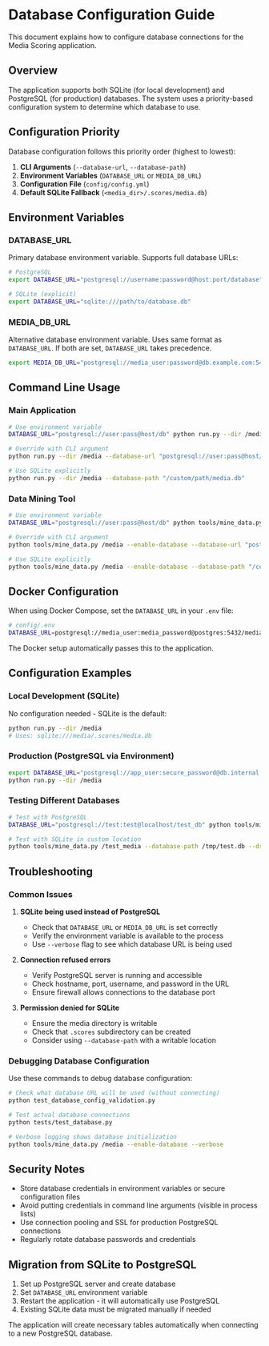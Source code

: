 # Database Configuration Guide

This document explains how to configure database connections for the Media Scoring application.

## Overview

The application supports both SQLite (for local development) and PostgreSQL (for production) databases. The system uses a priority-based configuration system to determine which database to use.

## Configuration Priority

Database configuration follows this priority order (highest to lowest):

1. **CLI Arguments** (`--database-url`, `--database-path`)
2. **Environment Variables** (`DATABASE_URL` or `MEDIA_DB_URL`)
3. **Configuration File** (`config/config.yml`)
4. **Default SQLite Fallback** (`<media_dir>/.scores/media.db`)

## Environment Variables

### DATABASE_URL
Primary database environment variable. Supports full database URLs:

```bash
# PostgreSQL
export DATABASE_URL="postgresql://username:password@host:port/database"

# SQLite (explicit)
export DATABASE_URL="sqlite:///path/to/database.db"
```

### MEDIA_DB_URL
Alternative database environment variable. Uses same format as `DATABASE_URL`.
If both are set, `DATABASE_URL` takes precedence.

```bash
export MEDIA_DB_URL="postgresql://media_user:password@db.example.com:5432/media_db"
```

## Command Line Usage

### Main Application
```bash
# Use environment variable
DATABASE_URL="postgresql://user:pass@host/db" python run.py --dir /media

# Override with CLI argument
python run.py --dir /media --database-url "postgresql://user:pass@host/db"

# Use SQLite explicitly
python run.py --dir /media --database-path "/custom/path/media.db"
```

### Data Mining Tool
```bash
# Use environment variable
DATABASE_URL="postgresql://user:pass@host/db" python tools/mine_data.py /media --enable-database

# Override with CLI argument
python tools/mine_data.py /media --enable-database --database-url "postgresql://user:pass@host/db"

# Use SQLite explicitly
python tools/mine_data.py /media --enable-database --database-path "/custom/path/media.db"
```

## Docker Configuration

When using Docker Compose, set the `DATABASE_URL` in your `.env` file:

```bash
# config/.env
DATABASE_URL=postgresql://media_user:media_password@postgres:5432/media_scoring
```

The Docker setup automatically passes this to the application.

## Configuration Examples

### Local Development (SQLite)
No configuration needed - SQLite is the default:
```bash
python run.py --dir /media
# Uses: sqlite:///media/.scores/media.db
```

### Production (PostgreSQL via Environment)
```bash
export DATABASE_URL="postgresql://app_user:secure_password@db.internal:5432/media_production"
python run.py --dir /media
```

### Testing Different Databases
```bash
# Test with PostgreSQL
DATABASE_URL="postgresql://test:test@localhost/test_db" python tools/mine_data.py /test_media --dry-run

# Test with SQLite in custom location
python tools/mine_data.py /test_media --database-path /tmp/test.db --dry-run
```

## Troubleshooting

### Common Issues

1. **SQLite being used instead of PostgreSQL**
   - Check that `DATABASE_URL` or `MEDIA_DB_URL` is set correctly
   - Verify the environment variable is available to the process
   - Use `--verbose` flag to see which database URL is being used

2. **Connection refused errors**
   - Verify PostgreSQL server is running and accessible
   - Check hostname, port, username, and password in the URL
   - Ensure firewall allows connections to the database port

3. **Permission denied for SQLite**
   - Ensure the media directory is writable
   - Check that `.scores` subdirectory can be created
   - Consider using `--database-path` with a writable location

### Debugging Database Configuration

Use these commands to debug database configuration:

```bash
# Check what database URL will be used (without connecting)
python test_database_config_validation.py

# Test actual database connections
python tests/test_database.py

# Verbose logging shows database initialization
python tools/mine_data.py /media --enable-database --verbose
```

## Security Notes

- Store database credentials in environment variables or secure configuration files
- Avoid putting credentials in command line arguments (visible in process lists)
- Use connection pooling and SSL for production PostgreSQL connections
- Regularly rotate database passwords and credentials

## Migration from SQLite to PostgreSQL

1. Set up PostgreSQL server and create database
2. Set `DATABASE_URL` environment variable
3. Restart the application - it will automatically use PostgreSQL
4. Existing SQLite data must be migrated manually if needed

The application will create necessary tables automatically when connecting to a new PostgreSQL database.
